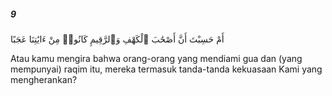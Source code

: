 ##### 9

<span class="ayah">أَمْ حَسِبْتَ أَنَّ أَصْحَٰبَ ٱلْكَهْفِ وَٱلرَّقِيمِ كَانُوا۟ مِنْ ءَايَٰتِنَا عَجَبًا</span>

<span class="ayah_translation">Atau kamu mengira bahwa orang-orang yang mendiami gua dan (yang mempunyai) raqim itu, mereka termasuk tanda-tanda kekuasaan Kami yang mengherankan?</span>
